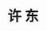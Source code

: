 ---
# Display name

title: 许 东
user_groups: ["Current Master Students"]



organizations:
- name: 2019- 

Interests:
- Numerical Optimization

---